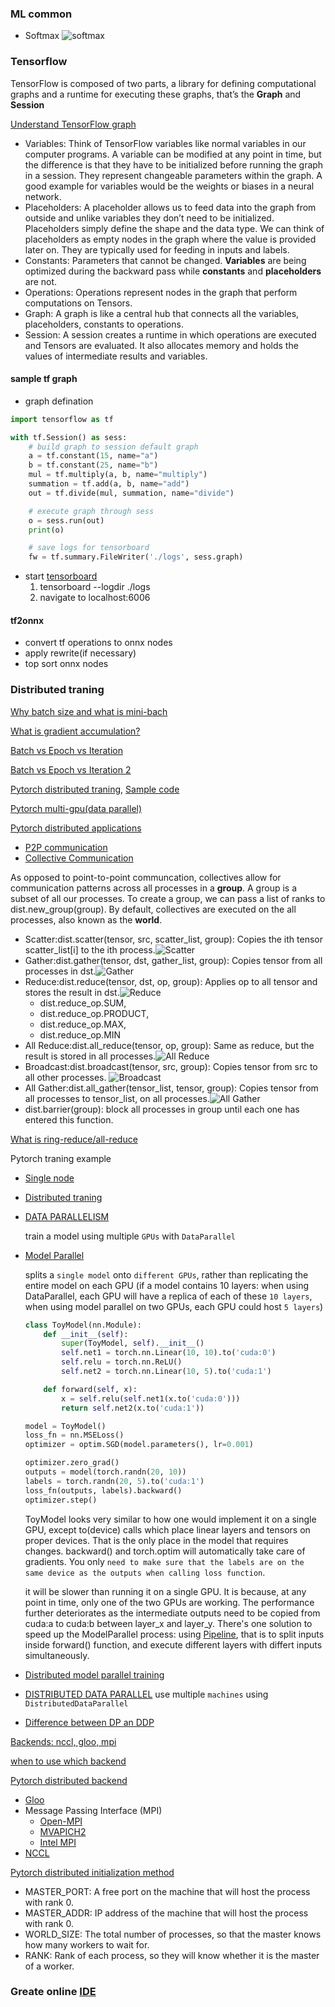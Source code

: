 ### ML common
* Softmax ![softmax](https://wikimedia.org/api/rest_v1/media/math/render/svg/bdc1f8eaa8064d15893f1ba6426f20ff8e7149c5)

### Tensorflow
TensorFlow is composed of two parts, a library for defining computational graphs and a runtime for executing these graphs, that’s the **Graph** and **Session**

[Understand TensorFlow graph](https://medium.com/@d3lm/understand-tensorflow-by-mimicking-its-api-from-scratch-faa55787170d)
* Variables: Think of TensorFlow variables like normal variables in our computer programs. A variable can be modified at any point in time, but the difference is that they have to be initialized before running the graph in a session. They represent changeable parameters within the graph. A good example for variables would be the weights or biases in a neural network.
* Placeholders: A placeholder allows us to feed data into the graph from outside and unlike variables they don’t need to be initialized. Placeholders simply define the shape and the data type. We can think of placeholders as empty nodes in the graph where the value is provided later on. They are typically used for feeding in inputs and labels.
* Constants: Parameters that cannot be changed. **Variables** are being optimized during the backward pass while **constants** and **placeholders** are not.
* Operations: Operations represent nodes in the graph that perform computations on Tensors.
* Graph: A graph is like a central hub that connects all the variables, placeholders, constants to operations.
* Session: A session creates a runtime in which operations are executed and Tensors are evaluated. It also allocates memory and holds the values of intermediate results and variables.

#### sample tf graph
* graph defination

```python
import tensorflow as tf

with tf.Session() as sess:
    # build graph to session default graph
    a = tf.constant(15, name="a")
    b = tf.constant(25, name="b")
    mul = tf.multiply(a, b, name="multiply")
    summation = tf.add(a, b, name="add")
    out = tf.divide(mul, summation, name="divide")

    # execute graph through sess
    o = sess.run(out)
    print(o)

    # save logs for tensorboard
    fw = tf.summary.FileWriter('./logs', sess.graph)
```


* start [tensorboard](https://github.com/tensorflow/tensorboard)
  1. tensorboard --logdir ./logs
  2. navigate to localhost:6006

#### tf2onnx
* convert tf operations to onnx nodes
* apply rewrite(if necessary)
* top sort onnx nodes


### Distributed traning

[Why batch size and what is mini-bach](https://towardsdatascience.com/how-to-break-gpu-memory-boundaries-even-with-large-batch-sizes-7a9c27a400ce)

[What is gradient accumulation?](https://towardsdatascience.com/what-is-gradient-accumulation-in-deep-learning-ec034122cfa)

[Batch vs Epoch vs Iteration](https://machinelearningmastery.com/difference-between-a-batch-and-an-epoch/)

[Batch vs Epoch vs Iteration 2](https://towardsdatascience.com/epoch-vs-iterations-vs-batch-size-4dfb9c7ce9c9)

[Pytorch distributed traning](https://pytorch.org/tutorials/beginner/aws_distributed_training_tutorial.html), [Sample code](https://github.com/pytorch/examples/blob/master/imagenet/main.py)

[Pytorch multi-gpu(data parallel)](https://pytorch.org/tutorials/beginner/former_torchies/parallelism_tutorial.html)

[Pytorch distributed applications](https://pytorch.org/tutorials/intermediate/dist_tuto.html)
* [P2P communication](https://pytorch.org/tutorials/intermediate/dist_tuto.html#point-to-point-communication)
* [Collective Communication](https://pytorch.org/tutorials/intermediate/dist_tuto.html#point-to-point-communication)

As opposed to point-to-point communcation, collectives allow for communication patterns across all processes in a **group**. A group is a subset of all our processes. To create a group, we can pass a list of ranks to dist.new_group(group). By default, collectives are executed on the all processes, also known as the **world**.

  * Scatter:dist.scatter(tensor, src, scatter_list, group): Copies the ith tensor scatter_list[i] to the ith process.![Scatter](https://pytorch.org/tutorials/_images/scatter.png)
  * Gather:dist.gather(tensor, dst, gather_list, group): Copies tensor from all processes in dst.![Gather](https://pytorch.org/tutorials/_images/gather.png)
  * Reduce:dist.reduce(tensor, dst, op, group): Applies op to all tensor and stores the result in dst.![Reduce](https://pytorch.org/tutorials/_images/reduce.png)
    * dist.reduce_op.SUM,
    * dist.reduce_op.PRODUCT,
    * dist.reduce_op.MAX,
    * dist.reduce_op.MIN
  * All Reduce:dist.all_reduce(tensor, op, group): Same as reduce, but the result is stored in all processes.![All Reduce](https://pytorch.org/tutorials/_images/all_reduce.png)
  * Broadcast:dist.broadcast(tensor, src, group): Copies tensor from src to all other processes.
  ![Broadcast](https://pytorch.org/tutorials/_images/broadcast.png)
  * All Gather:dist.all_gather(tensor_list, tensor, group): Copies tensor from all processes to tensor_list, on all processes.![All Gather](https://pytorch.org/tutorials/_images/all_gather.png)
  * dist.barrier(group): block all processes in group until each one has entered this function.

[What is ring-reduce/all-reduce](https://pytorch.org/tutorials/intermediate/dist_tuto.html)


Pytorch traning example
* [Single node](https://github.com/pytorch/examples/blob/master/mnist/main.py)
* [Distributed traning](https://pytorch.org/tutorials/intermediate/dist_tuto.html#distributed-training)
* [DATA PARALLELISM](https://pytorch.org/tutorials/beginner/blitz/data_parallel_tutorial.html#optional-data-parallelism)

    train a model using multiple `GPUs` with `DataParallel`

* [Model Parallel](https://pytorch.org/tutorials/intermediate/model_parallel_tutorial.html#single-machine-model-parallel-best-practices)

    splits a `single model` onto `different GPUs`, rather than replicating the entire model on each GPU (if a model contains 10 layers:
when using DataParallel, each GPU will have a replica of each of these `10 layers`,
when using model parallel on two GPUs, each GPU could host `5 layers`)
    ```python
    class ToyModel(nn.Module):
        def __init__(self):
            super(ToyModel, self).__init__()
            self.net1 = torch.nn.Linear(10, 10).to('cuda:0')
            self.relu = torch.nn.ReLU()
            self.net2 = torch.nn.Linear(10, 5).to('cuda:1')

        def forward(self, x):
            x = self.relu(self.net1(x.to('cuda:0')))
            return self.net2(x.to('cuda:1'))

    model = ToyModel()
    loss_fn = nn.MSELoss()
    optimizer = optim.SGD(model.parameters(), lr=0.001)

    optimizer.zero_grad()
    outputs = model(torch.randn(20, 10))
    labels = torch.randn(20, 5).to('cuda:1')
    loss_fn(outputs, labels).backward()
    optimizer.step()

    ```
    ToyModel looks very similar to how one would implement it on a single GPU, except to(device) calls which place linear layers and tensors on proper devices.
That is the only place in the model that requires changes. backward() and torch.optim will automatically take care of gradients.
You only `need to make sure that the labels are on the same device as the outputs when calling loss function`.

    it will be slower than running it on a single GPU. It is because, at any point in time, only one of the two GPUs are working.
The performance further deteriorates as the intermediate outputs need to be copied from cuda:a to cuda:b between layer_x and layer_y.
There's one solution to speed up the ModelParallel process: using [Pipeline](https://pytorch.org/tutorials/intermediate/model_parallel_tutorial.html#speed-up-by-pipelining-inputs),
that is to split inputs inside forward() function, and execute different layers with differt inputs simultaneously.

* [Distributed model parallel training](https://pytorch.org/tutorials/intermediate/rpc_tutorial.html)
* [DISTRIBUTED DATA PARALLEL](https://pytorch.org/tutorials/intermediate/ddp_tutorial.html#getting-started-with-distributed-data-parallel) use multiple `machines` using `DistributedDataParallel`
* [Difference between DP an DDP](https://pytorch.org/tutorials/intermediate/ddp_tutorial.html#comparison-between-dataparallel-and-distributeddataparallel)



[Backends: nccl, gloo, mpi](https://pytorch.org/docs/stable/distributed.html#backends)

[when to use which backend](https://pytorch.org/docs/stable/distributed.html#which-backend-to-use)

[Pytorch distributed backend](https://pytorch.org/tutorials/intermediate/dist_tuto.html#communication-backends)
* [Gloo](https://github.com/facebookincubator/gloo)
* Message Passing Interface (MPI)
    * [Open-MPI](https://www.open-mpi.org/)
    * [MVAPICH2](http://mvapich.cse.ohio-state.edu/)
    * [Intel MPI](https://software.intel.com/en-us/intel-mpi-library)
* [NCCL](https://github.com/nvidia/nccl) 

[Pytorch distributed initialization method](https://pytorch.org/tutorials/intermediate/dist_tuto.html#initialization-methods)
* MASTER_PORT: A free port on the machine that will host the process with rank 0.
* MASTER_ADDR: IP address of the machine that will host the process with rank 0.
* WORLD_SIZE: The total number of processes, so that the master knows how many workers to wait for.
* RANK: Rank of each process, so they will know whether it is the master of a worker.

### Greate online [IDE](https://medium.com/gitpod/gitpod-gitpod-online-ide-for-github-6296b907a886)
